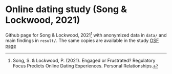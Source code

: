 # Online dating study (Song & Lockwood, 2021)
Github page for Song & Lockwood, 2021[^1] with anonymized data in `data/` and main findings in `result/`. The same copies are available in the study [OSF page](https://osf.io/xym4q/)

[^1]: Song, S. & Lockwood, P. (2021). Engaged or Frustrated? Regulatory Focus Predicts Online Dating Experiences. Personal Relationships.

